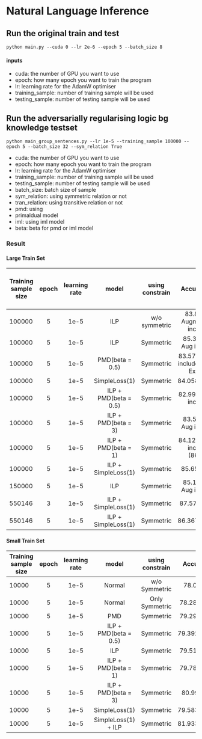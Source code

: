 # Natural Language Inference
## Run the original train and test

```
python main.py --cuda 0 --lr 2e-6 --epoch 5 --batch_size 8
```

#### inputs

- cuda: the number of GPU you want to use
- epoch: how many epoch you want to train the program
- lr: learning rate for the AdamW optimiser
- training_sample: number of training sample will be used
- testing_sample: number of testing sample will be used

## Run the adversarially regularising logic bg knowledge testset

```
python main_group_sentences.py --lr 1e-5 --training_sample 100000 --epoch 5 --batch_size 32 --sym_relation True
```
- cuda: the number of GPU you want to use
- epoch: how many epoch you want to train the program
- lr: learning rate for the AdamW optimiser
- training_sample: number of training sample will be used
- testing_sample: number of testing sample will be used
- batch_size: batch size of sample
- sym_relation: using symmetric relation or not
- tran_relation: using transitive relation or not
- pmd: using 
- primaldual model
- iml: using iml model
- beta: beta for pmd or iml model

### Result  
#### Large Train Set  
Training sample size | epoch | learning rate | model | using constrain | Accuracy (%) | Accuracy on Augmented test only (%)
--- | :---: | :---: | :---: | :---: | :---: | ---:
100000 | 5 | 1e-5 | ILP | w/o symmetric | 83.89 (Dev Augmentation included) | Not Test 
100000 | 5 | 1e-5 | ILP | Symmetric | 85.392 (Dev Aug included) | Not Test
100000 | 5 | 1e-5 | PMD(beta = 0.5) | Symmetric | 83.57 (Dev Aug included)(86.76 Exclude) | 67.600
100000 | 5 | 1e-5 | SimpleLoss(1) | Symmetric | 84.058(87.290) | 67.900
100000 | 5 | 1e-5 | ILP + PMD(beta = 0.5) | Symmetric | 82.99 (Dev Aug included) | Not Test
100000 | 5 | 1e-5 | ILP + PMD(beta = 3) | Symmetric | 83.508 (Dev Aug included) | Not Test
100000 | 5 | 1e-5 | ILP + PMD(beta = 1) | Symmetric | 84.12 (Dev Aug included)(86.184) | 73.800
100000 | 5 | 1e-5 | ILP + SimpleLoss(1) | Symmetric | 85.650  87.42| 76.800
150000 | 5 | 1e-5 | ILP | Symmetric | 85.167 (Dev Aug included) | Not Test
550146 | 3 | 1e-5 | ILP + SimpleLoss(1) | Symmetric | 87.575(88.74) | 81.750
550146 | 5 | 1e-5 | ILP + SimpleLoss(1) | Symmetric | 86.367(89.110) | 72.650


#### Small Train Set  

Training sample size | epoch | learning rate | model | using constrain | Accuracy (%) | Accuracy on Augmented test only (%)
--- | :---: | :---: | :---: | :---: | :---: | ---:  
10000  | 5 | 1e-5 | Normal | w/o Symmetric | 78.07(80.17) | 57.200(61.000)
10000  | 5 | 1e-5 | Normal | Only Symmetric | 78.280(81.816) | 60.600
10000  | 5 | 1e-5 | PMD | Symmetric | 79.290(83.088) | 60.300
10000  | 5 | 1e-5 | ILP + PMD(beta = 0.5) | Symmetric | 79.392(83.1904) | 60.400
10000  | 5 | 1e-5 | ILP | Symmetric | 79.510(82.872) | 62.700
10000  | 5 | 1e-5 | ILP + PMD(beta = 1) | Symmetric | 79.783(82.630) | 65.550
10000  | 5 | 1e-5 | ILP + PMD(beta = 3) | Symmetric | 80.99(84.368) | 64.100
10000  | 5 | 1e-5 | SimpleLoss(1) | Symmetric | 79.583(83.6496) | 59.250
10000  | 5 | 1e-5 | SimpleLoss(1) + ILP | Symmetric | 81.933(84.2896) | 70.150

